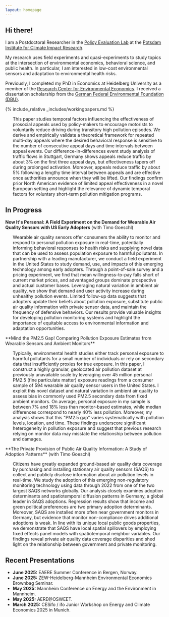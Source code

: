 ```yaml
---
layout: homepage
---
```


## Hi there!

I am a Postdoctoral Researcher in the [Policy Evaluation Lab](https://www.pik-potsdam.de/en/institute/labs/policy-evaluation/governance) at the [Potsdam Institute for Climate Impact Research](https://www.pik-potsdam.de/en). 

My research uses field experiments and quasi-experiments to study topics at the intersection of environmental economics, behavioral science, and public health. In particular, I am interested in low-cost environmental sensors and adaptation to environmental health risks. 

Previously, I completed my PhD in Economics at Heidelberg University as a member of the [Research Center for Environmental Economics](https://www.awi.uni-heidelberg.de/en/research/environmental-economics). I received a dissertation scholarship from the [German Federal Environmental Foundation (DBU)](https://www.dbu.de/en/).

{% include_relative _includes/workingpapers.md %}
<ul> <li style="list-style-type: none;">This paper studies temporal factors influencing the effectiveness of prosocial appeals used by policy-makers to encourage motorists to voluntarily reduce driving during transitory high pollution episodes. We derive and empirically validate a theoretical framework for repeated multi-day appeals where the desired behavioral response is sensitive to the number of consecutive appeal days and time intervals between appeal events. Our difference-in-differences event study analysis of traffic flows in Stuttgart, Germany shows appeals reduce traffic by about 3&percnt; on the first three appeal days, but effectiveness tapers off during prolonged activation. Moreover, appeals reduce traffic by about 5&percnt; following a lengthy time interval between appeals and are effective once authorities announce when they will be lifted. Our findings confirm prior North American evidence of limited appeal effectiveness in a novel European setting and highlight the relevance of dynamic temporal factors for voluntary short-term pollution mitigation programs.</li></ul>

## In Progress

**Now It's Personal: A Field Experiment on the Demand for Wearable Air Quality Sensors with US Early Adopters** (with Timo Goeschl)
<ul> <li style="list-style-type: none;">Wearable air quality sensors offer consumers the ability to monitor and respond to personal pollution exposure in real-time, potentially informing behavioral responses to health risks and supplying novel data that can be used to assess population exposure to harmful pollutants. In partnership with a leading manufacturer, we conduct a field experiment in the United States to study demand, use, and impacts of this emerging technology among early adopters. Through a point-of-sale survey and a pricing experiment, we find that mean willingness-to-pay falls short of current market prices, and advantaged groups dominate prospective and actual customer bases. Leveraging natural variation in ambient air quality, we show that demand and user activity increase during unhealthy pollution events. Limited follow-up data suggests that adopters update their beliefs about pollution exposure, substitute public air quality information with private sensor data, and maintain the frequency of defensive behaviors. Our results provide valuable insights for developing pollution monitoring systems and highlight the importance of equitable access to environmental information and adaptation opportunities.</li></ul>
**Mind the PM2.5 Gap! Comparing Pollution Exposure Estimates from Wearable Sensors and Ambient Monitors**   
<ul> <li style="list-style-type: none;">Typically, environmental health studies either track personal exposure to harmful pollutants for a small number of individuals or rely on secondary data that insufficiently proxies for true exposure. In this paper, I construct a highly granular, geolocated air pollution dataset at previously unavailable scale by leveraging over 45 million personal PM2.5 (fine particulate matter) exposure readings from a consumer sample of 594 wearable air quality sensor users in the United States. I exploit this novel dataset and natural variation in ambient air quality to assess bias in commonly used PM2.5 secondary data from fixed ambient monitors. On average, personal exposure in my sample is between 7&percnt; and 18&percnt; less than monitor-based estimates, while median differences correspond to nearly 40&percnt; less pollution. Moreover, my analysis shows that this "PM2.5 gap" varies systematically with pollution levels, location, and time. These findings underscore significant heterogeneity in pollution exposure and suggest that previous research relying on monitor data may misstate the relationship between pollution and damages.</li></ul>
**The Private Provision of Public Air Quality Information: A Study of Adoption Patterns** (with Timo Goeschl)  
<ul> <li style="list-style-type: none;">Citizens have greatly expanded ground-based air quality data coverage by purchasing and installing stationary air quality sensors (SAQS) to collect and publicly disclose information about air pollution levels in real-time. We study the adoption of this emerging non-regulatory monitoring technology using data through 2022 from one of the two largest SAQS networks globally. Our analysis closely examines adoption determinants and spatiotemporal diffusion patterns in Germany, a global leader in SAQS adoptions. Regression results show that income and green political preferences are two primary adoption determinants. Moreover, SAQS are installed more often near government monitors in Germany, but evidence that monitor non-compliance drives additional adoptions is weak. In line with its unique local public goods properties, we demonstrate that SAQS have local spatial spillovers by employing fixed effects panel models with spatiotemporal neighbor variables. Our findings reveal private air quality data coverage disparities and shed light on the relationship between government and private monitoring.  </li></ul>  

## Recent Presentations
- **June 2025:** EAERE Summer Conference in Bergen, Norway.
- **June 2025:** ZEW-Heidelberg-Mannheim Environmental Economics Brownbag Seminar.
- **May 2025:** Mannheim Conference on Energy and the Environment in Mannheim.
- **May 2025:** AERE@OSWEET. 
- **March 2025:** CESifo / ifo Junior Workshop on Energy and Climate Economics 2025 in Munich.